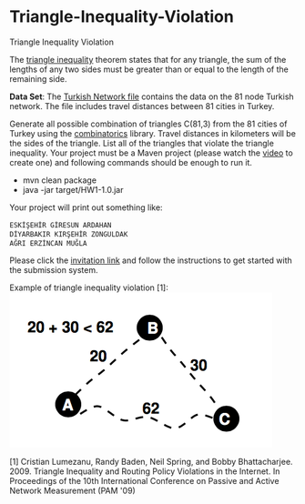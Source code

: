 # Triangle-Inequality-Violation
Triangle Inequality Violation

The [triangle inequality](https://en.wikipedia.org/wiki/Triangle_inequality) theorem states that for any triangle, the sum of the lengths of any two sides must be greater than or equal to the length of the remaining side.

**Data Set**: The [Turkish Network file](http://ie.bilkent.edu.tr/~bkara/Turkish%20network.xls) contains the data on the 81 node Turkish network. 
The file includes travel distances between 81 cities in Turkey.

Generate all possible combination of triangles C(81,3) from the 81 cities of Turkey using the [combinatorics](https://github.com/dpaukov/combinatoricslib3) library. 
Travel distances in kilometers will be the sides of the triangle. 
List all of the triangles that violate the triangle inequality. 
Your project must be a Maven project (please watch the [video](https://www.youtube.com/watch?v=IPpwekVcs_g) to create one) and following commands should be enough to run it.

* mvn clean package
* java -jar target/HW1-1.0.jar 

Your project will print out something like:

```
ESKİŞEHİR GİRESUN ARDAHAN
DİYARBAKIR KIRŞEHİR ZONGULDAK
AĞRI ERZİNCAN MUĞLA
 ```
Please click the [invitation link](https://classroom.github.com/assignment-invitations/7f3bf3c9be93a67be24fedd0e049971a) and follow the instructions to get started with the submission system.

Example of triangle inequality violation [1]: 
![Example of triangle inequality violation](https://github.com/AnadoluUniversityCeng/Triangle-Inequality-Violation/blob/master/tiv.png?raw=true "Example of triangle inequality violation")

[1] Cristian Lumezanu, Randy Baden, Neil Spring, and Bobby Bhattacharjee. 2009. Triangle Inequality and Routing Policy Violations in the Internet. In Proceedings of the 10th International Conference on Passive and Active Network Measurement (PAM '09)

